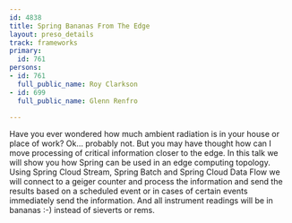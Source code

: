 ```yaml
---
id: 4838
title: Spring Bananas From The Edge
layout: preso_details
track: frameworks
primary:
  id: 761
persons:
- id: 761
  full_public_name: Roy Clarkson
- id: 699
  full_public_name: Glenn Renfro

---
```

Have you ever wondered how much ambient radiation is in your house or place of work?  Ok... probably not.  But you may have thought how can I move processing of critical information closer to the edge.   In this talk we will show you how Spring can be used in an edge computing topology.  Using Spring Cloud Stream, Spring Batch and Spring Cloud Data Flow we will connect to a geiger counter and process the information and send the results based on a scheduled event or in cases of certain events immediately send the information. 
 And all instrument readings will be in bananas :-) instead of sieverts or rems.
